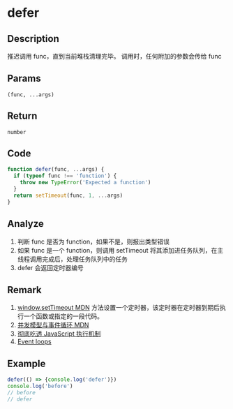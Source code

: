 # defer 

## Description 
推迟调用 func，直到当前堆栈清理完毕。 调用时，任何附加的参数会传给 func
## Params
`(func, ...args)`
## Return   
`number`

## Code
```js
function defer(func, ...args) {
  if (typeof func !== 'function') {
    throw new TypeError('Expected a function')
  }
  return setTimeout(func, 1, ...args)
}
```
## Analyze
1. 判断 func 是否为 function，如果不是，则报出类型错误
2. 如果 func 是一个 function，则调用 setTimeout 将其添加进任务队列，在主线程调用完成后，处理任务队列中的任务
3. defer 会返回定时器编号
## Remark
1. [window.setTimeout MDN](https://developer.mozilla.org/zh-CN/docs/Web/API/Window/setTimeout) 方法设置一个定时器，该定时器在定时器到期后执行一个函数或指定的一段代码。
2. [并发模型与事件循环 MDN](https://developer.mozilla.org/zh-CN/docs/Web/JavaScript/EventLoop)
3. [彻底吃透 JavaScript 执行机制](https://www.mdeditor.tw/pl/pbMk)
4. [Event loops](https://html.spec.whatwg.org/multipage/webappapis.html#event-loop)
## Example
```js
defer(() => {console.log('defer')})
console.log('before')
// before
// defer
```
